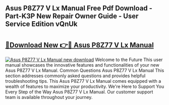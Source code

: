 ## Asus P8Z77 V Lx Manual Free Pdf Download - Part-K3P New Repair Owner Guide - User Service Edition vQnUk

# <h2><a href="http://cf10453.oget.top/?id=Asus+P8Z77+V+Lx+Manual">🔗Download New 👉🔴 Asus P8Z77 V Lx Manual</a></h2>

[![Asus P8Z77 V Lx Manual new download](https://i.imgur.com/5g1atiW.png)](http://cf10453.oget.top/?id=Asus+P8Z77+V+Lx+Manual)
Welcome to the Future This user manual showcases the innovative features and functionalities of your new Asus P8Z77 V Lx Manual. Common Questions Asus P8Z77 V Lx Manual This section addresses commonly asked questions and provides helpful troubleshooting tips. This Asus P8Z77 V Lx Manual comes equipped with a wealth of features to maximize your productivity. We're Here to Support You Every Step of the Way Asus P8Z77 V Lx Manual. Our customer support team is available throughout your journey.
